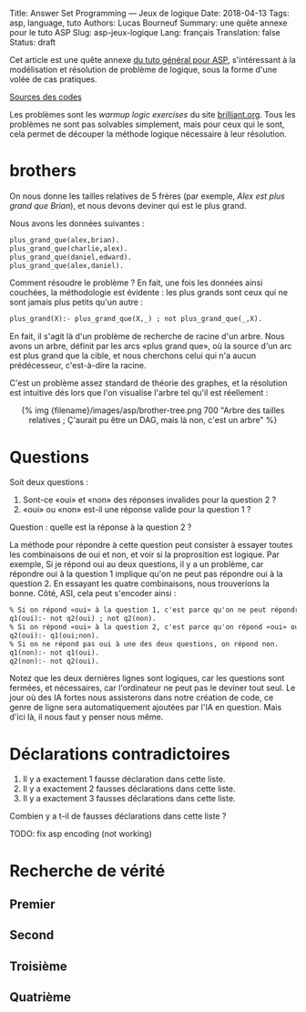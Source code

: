 Title: Answer Set Programming — Jeux de logique
Date: 2018-04-13
Tags: asp, language, tuto
Authors: Lucas Bourneuf
Summary: une quête annexe pour le tuto ASP
Slug: asp-jeux-logique
Lang: français
Translation: false
Status: draft

Cet article est une quête annexe [du tuto général pour ASP]({filename}/articles/asp-tuto.mkd),
s'intéressant à la modélisation et résolution de problème de logique, sous la forme d'une volée de cas pratiques.

[Sources des codes](https://github.com/Aluriak/learning-ASP/tree/master/brilliant/logic%5Fwarmup)

Les problèmes sont les *warmup logic exercises* du site [brilliant.org](https://brilliant.org).
Tous les problèmes ne sont pas solvables simplement, mais pour ceux qui le sont,
cela permet de découper la méthode logique nécessaire à leur résolution.


# brothers
On nous donne les tailles relatives de 5 frères (par exemple, *Alex est plus grand que Brian*), et nous devons deviner qui est le plus grand.

Nous avons les données suivantes :

```asp
plus_grand_que(alex,brian).
plus_grand_que(charlie,alex).
plus_grand_que(daniel,edward).
plus_grand_que(alex,daniel).
```

Comment résoudre le problème ? En fait, une fois les données ainsi couchées, la méthodologie est évidente : les plus grands sont ceux qui ne sont jamais plus petits qu'un autre :

```asp
plus_grand(X):- plus_grand_que(X,_) ; not plus_grand_que(_,X).
```

En fait, il s'agit là d'un problème de recherche de racine d'un arbre. Nous avons un arbre, définit par les arcs «plus grand que», où la source d'un arc est plus grand que la cible,
et nous cherchons celui qui n'a aucun prédécesseur, c'est-à-dire la racine.

C'est un problème assez standard de théorie des graphes, et la résolution est intuitive dés lors que l'on visualise l'arbre tel qu'il est réellement :

<center>{% img {filename}/images/asp/brother-tree.png 700 "Arbre des tailles relatives ; Ç'aurait pu être un DAG, mais là non, c'est un arbre" %}</center>


# Questions
Soit deux questions :

1. Sont-ce «oui» et «non» des réponses invalides pour la question 2 ?
2. «oui» ou «non» est-il une réponse valide pour la question 1 ?

Question : quelle est la réponse à la question 2 ?

La méthode pour répondre à cette question peut consister à essayer toutes les combinaisons de oui et non, et voir si la proprosition est logique. Par exemple,
Si je répond oui au deux questions, il y a un problème, car répondre oui à la question 1 implique qu'on ne peut pas répondre oui à la question 2.
En essayant les quatre combinaisons, nous trouverions la bonne. Côté, ASI, cela peut s'encoder ainsi :

```asp
% Si on répond «oui» à la question 1, c'est parce qu'on ne peut répondre ni oui ni non à la question 2.
q1(oui):- not q2(oui) ; not q2(non).
% Si on répond «oui» à la question 2, c'est parce qu'on répond «oui» ou «non» à la question 1.
q2(oui):- q1(oui;non).
% Si on ne répond pas oui à une des deux questions, on répond non.
q1(non):- not q1(oui).
q2(non):- not q2(oui).
```

Notez que les deux dernières lignes sont logiques, car les questions sont fermées, et nécessaires, car l'ordinateur ne peut pas le deviner tout seul.
Le jour où des IA fortes nous assisterons dans notre création de code, ce genre de ligne sera automatiquement ajoutées par l'IA en question.
Mais d'ici là, il nous faut y penser nous même.



# Déclarations contradictoires

1. Il y a exactement 1 fausse déclaration dans cette liste.
2. Il y a exactement 2 fausses déclarations dans cette liste.
3. Il y a exactement 3 fausses déclarations dans cette liste.

Combien y a t-il de fausses déclarations dans cette liste ?

TODO: fix asp encoding (not working)


# Recherche de vérité

## Premier
## Second
## Troisième
## Quatrième
